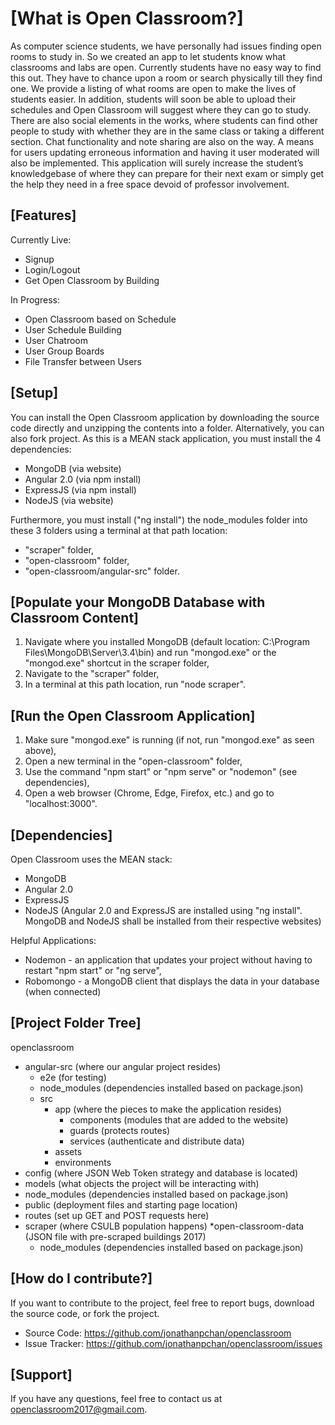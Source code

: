 # [What is Open Classroom?]

As computer science students, we have personally had issues finding open rooms to study in. So we created an app to let students know what classrooms and labs are open. Currently students have no easy way to find this out. They have to chance upon a room or search physically till they find one. We provide a listing of what rooms are open to make the lives of students easier. In addition, students will soon be able to upload their schedules and Open Classroom will suggest where they can go to study. There are also social elements in the works, where students can find other people to study with whether they are in the same class or taking a different section. Chat functionality and note sharing are also on the way. A means for users updating erroneous information and having it user moderated will also be implemented. This application will surely increase the student’s knowledgebase of where they can prepare for their next exam or simply get the help they need in a free space devoid of professor involvement.

## [Features]

Currently Live: 
* Signup
* Login/Logout
* Get Open Classroom by Building

In Progress: 
* Open Classroom based on Schedule
* User Schedule Building
* User Chatroom
* User Group Boards
* File Transfer between Users

## [Setup]

You can install the Open Classroom application by downloading the source code directly and unzipping the contents into a folder. Alternatively, you can also fork project. As this is a MEAN stack application, you must install the 4 dependencies:

* MongoDB (via website)
* Angular 2.0 (via npm install) 
* ExpressJS (via npm install) 
* NodeJS (via website) 

Furthermore, you must install ("ng install") the node_modules folder into these 3 folders using a terminal at that path location:

* "scraper" folder, 
* "open-classroom" folder, 
* "open-classroom/angular-src" folder.

## [Populate your MongoDB Database with Classroom Content]
1) Navigate where you installed MongoDB (default location: C:\Program Files\MongoDB\Server\3.4\bin) and run "mongod.exe" or the "mongod.exe" shortcut in the scraper folder, 
2) Navigate to the "scraper" folder, 
3) In a terminal at this path location, run "node scraper".

## [Run the Open Classroom Application]
1) Make sure "mongod.exe" is running (if not, run "mongod.exe" as seen above), 
2) Open a new terminal in the "open-classroom" folder, 
3) Use the command "npm start" or "npm serve" or "nodemon" (see dependencies), 
4) Open a web browser (Chrome, Edge, Firefox, etc.) and go to "localhost:3000".

## [Dependencies]

Open Classroom uses the MEAN stack:
* MongoDB 
* Angular 2.0 
* ExpressJS 
* NodeJS
(Angular 2.0 and ExpressJS are installed using "ng install". MongoDB and NodeJS shall be installed from their respective websites) 

Helpful Applications: 
* Nodemon - an application that updates your project without having to restart "npm start" or "ng serve", 
* Robomongo - a MongoDB client that displays the data in your database (when connected)

## [Project Folder Tree]

openclassroom
* angular-src (where our angular project resides)
	* e2e (for testing)
	* node_modules (dependencies installed based on package.json)
	* src
		* app (where the pieces to make the application resides)
			* components (modules that are added to the website)
			* guards (protects routes)
			* services (authenticate and distribute data)
		* assets
		* environments
* config (where JSON Web Token strategy and database is located)
* models (what objects the project will be interacting with)
* node_modules (dependencies installed based on package.json)
* public (deployment files and starting page location)
* routes (set up GET and POST requests here)
* scraper (where CSULB population happens)
	*open-classroom-data (JSON file with pre-scraped buildings 2017)
	* node_modules (dependencies installed based on package.json)

## [How do I contribute?]

If you want to contribute to the project, feel free to report bugs, download the source code, or fork the project.
* Source Code: https://github.com/jonathanpchan/openclassroom
* Issue Tracker: https://github.com/jonathanpchan/openclassroom/issues

## [Support]

If you have any questions, feel free to contact us at openclassroom2017@gmail.com.